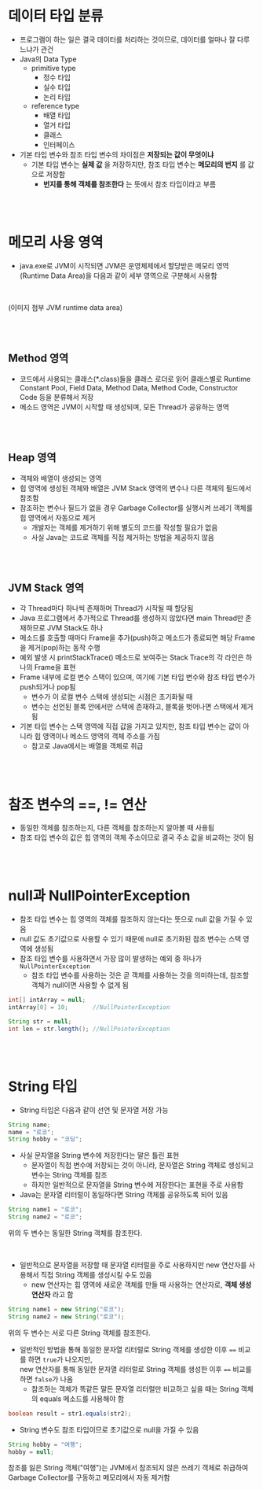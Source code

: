 # 데이터 타입 분류

- 프로그램이 하는 일은 결국 데이터를 처리하는 것이므로, 데이터를 얼마나 잘 다루느냐가 관건
- Java의 Data Type
  - primitive type
    - 정수 타입
    - 실수 타입
    - 논리 타입
  - reference type
    - 배열 타입
    - 열거 타입
    - 클래스
    - 인터페이스
- 기본 타입 변수와 참조 타입 변수의 차이점은 **저장되는 값이 무엇이냐**
  - 기본 타입 변수는 **실제 값** 을 저장하지만, 참조 타입 변수는 **메모리의 번지** 를 값으로 저장함
    - **번지를 통해 객체를 참조한다** 는 뜻에서 참조 타입이라고 부름

<br>
<br>

# 메모리 사용 영역

- java.exe로 JVM이 시작되면 JVM은 운영체제에서 할당받은 메모리 영역(Runtime Data Area)을 다음과 같이 세부 영역으로 구분해서 사용함

<br>

(이미지 첨부 JVM runtime data area)

<br>
<br>

## Method 영역

- 코드에서 사용되는 클래스(\*.class)들을 클래스 로더로 읽어 클래스별로 Runtime Constant Pool, Field Data, Method Data, Method Code, Constructor Code 등을 분류해서 저장
- 메소드 영역은 JVM이 시작할 때 생성되며, 모든 Thread가 공유하는 영역

<br>
<br>

## Heap 영역

- 객체와 배열이 생성되는 영역
- 힙 영역에 생성된 객체와 배열은 JVM Stack 영역의 변수나 다른 객체의 필드에서 참조함
- 참조하는 변수나 필드가 없을 경우 Garbage Collector를 실행시켜 쓰레기 객체를 힙 영역에서 자동으로 제거
  - 개발자는 객체를 제거하기 위해 별도의 코드를 작성할 필요가 없음
  - 사실 Java는 코드로 객체를 직접 제거하는 방법을 제공하지 않음

<br>
<br>

## JVM Stack 영역

- 각 Thread마다 하나씩 존재하며 Thread가 시작될 때 할당됨
- Java 프로그램에서 추가적으로 Thread를 생성하지 않았다면 main Thread만 존재하므로 JVM Stack도 하나
- 메소드를 호출할 때마다 Frame을 추가(push)하고 메소드가 종료되면 해당 Frame을 제거(pop)하는 동작 수행
- 예외 발생 시 printStackTrace() 메소드로 보여주는 Stack Trace의 각 라인은 하나의 Frame을 표현
- Frame 내부에 로컬 변수 스택이 있으며, 여기에 기본 타입 변수와 참조 타입 변수가 push되거나 pop됨
  - 변수가 이 로컬 변수 스택에 생성되는 시점은 초기화될 때
  - 변수는 선언된 블록 안에서만 스택에 존재하고, 블록을 벗어나면 스택에서 제거됨
- 기본 타입 변수는 스택 영역에 직접 값을 가지고 있지만, 참조 타입 변수는 값이 아니라 힙 영역이나 메소드 영역의 객체 주소를 가짐
  - 참고로 Java에서는 배열을 객체로 취급

<br>
<br>

# 참조 변수의 ==, != 연산

- 동일한 객체를 참조하는지, 다른 객체를 참조하는지 알아볼 때 사용됨
- 참조 타입 변수의 값은 힙 영역의 객체 주소이므로 결국 주소 값을 비교하는 것이 됨

<br>
<br>

# null과 NullPointerException

- 참조 타입 변수는 힙 영역의 객체를 참조하지 않는다는 뜻으로 null 값을 가질 수 있음
- null 값도 초기값으로 사용할 수 있기 때문에 null로 초기화된 참조 변수는 스택 영역에 생성됨
- 참조 타입 변수를 사용하면서 가장 많이 발생하는 예외 중 하나가 `NullPointerException`
  - 참조 타입 변수를 사용하는 것은 곧 객체를 사용하는 것을 의미하는데, 참조할 객체가 null이면 사용할 수 없게 됨

```java
int[] intArray = null;
intArray[0] = 10;       //NullPointerException

String str = null;
int len = str.length(); //NullPointerException
```

<br>
<br>

# String 타입

- String 타입은 다음과 같이 선언 및 문자열 저장 가능

```java
String name;
name = "로코";
String hobby = "코딩";
```

- 사실 문자열을 String 변수에 저장한다는 말은 틀린 표현
  - 문자열이 직접 변수에 저장되는 것이 아니라, 문자열은 String 객체로 생성되고 변수는 String 객체를 참조
  - 하지만 일반적으로 문자열을 String 변수에 저장한다는 표현을 주로 사용함
- Java는 문자열 리터럴이 동일하다면 String 객체를 공유하도록 되어 있음

```java
String name1 = "로코";
String name2 = "로코";
```

위의 두 변수는 동일한 String 객체를 참조한다.

<br>

- 일반적으로 문자열을 저장할 때 문자열 리터럴을 주로 사용하지만 new 연산자를 사용해서 직접 String 객체를 생성시킬 수도 있음
  - new 연산자는 힙 영역에 새로운 객체를 만들 때 사용하는 연산자로, **객체 생성 연산자** 라고 함

```java
String name1 = new String("로코");
String name2 = new String("로코");
```

위의 두 변수는 서로 다른 String 객체를 참조한다.

- 일반적인 방법을 통해 동일한 문자열 리터럴로 String 객체를 생성한 이후 `==` 비교를 하면 `true`가 나오지만,<br>new 연산자를 통해 동일한 문자열 리터럴로 String 객체를 생성한 이후 `==` 비교를 하면 `false`가 나옴
  - 참조하는 객체가 똑같든 말든 문자열 리터럴만 비교하고 싶을 때는 String 객체의 equals 메소드를 사용해야 함

```java
boolean result = str1.equals(str2);
```

- String 변수도 참조 타입이므로 초기값으로 null을 가질 수 있음

```java
String hobby = "여행";
hobby = null;
```

참조를 잃은 String 객체("여행")는 JVM에서 참조되지 않은 쓰레기 객체로 취급하여 Garbage Collector를 구동하고 메모리에서 자동 제거함
